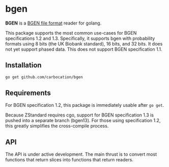 # bgen

**BGEN** is a [BGEN file format](http://www.well.ox.ac.uk/~gav/bgen_format/) reader for golang.

This package supports the most common use-cases for BGEN specifications 1.2 and 1.3. Specifically, it supports bgen with probability formats using 8 bits (the UK Biobank standard), 16 bits, and 32 bits. It does not yet support phased data. This does not support BGEN specification 1.1.

## Installation
```bash
go get github.com/carbocation/bgen
```

## Requirements
For BGEN specification 1.2, this package is immediately usable after `go get`. 

Because ZStandard requires cgo, support for BGEN specification 1.3 is pushed into a separate branch (bgen13). For those using specification 1.2, this greatly simplifies the cross-compile process.

## API
The API is under active development. The main thrust is to convert most functions that return slices into functions that return readers.